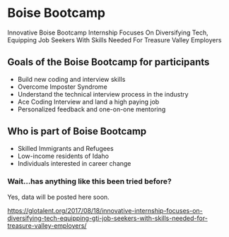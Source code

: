 # Boise Bootcamp
Innovative Boise Bootcamp Internship Focuses On Diversifying Tech, Equipping Job Seekers With Skills Needed For Treasure Valley Employers


## Goals of the Boise Bootcamp for participants 
* Build new coding and interview skills  
* Overcome Imposter Syndrome 
* Understand the technical interview process in the industry
* Ace Coding Interview and land a high paying job
* Personalized feedback and one-on-one mentoring

## Who is part of Boise Bootcamp
* Skilled Immigrants and Refugees
* Low-income residents of Idaho 
* Individuals interested in career change 


### Wait...has anything like this been tried before?
Yes, data will be posted here soon.

https://glotalent.org/2017/08/18/innovative-internship-focuses-on-diversifying-tech-equipping-gti-job-seekers-with-skills-needed-for-treasure-valley-employers/
